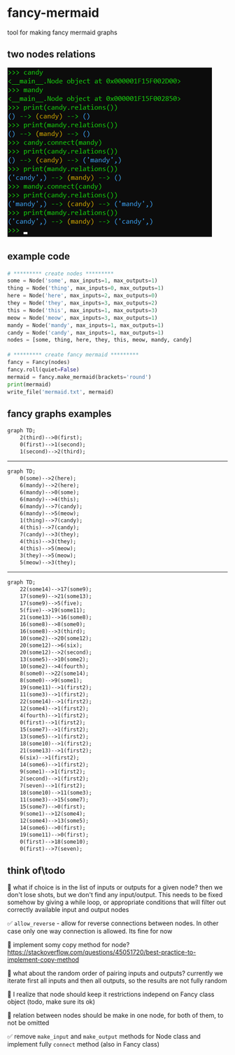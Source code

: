 # fancy-mermaid
tool for making fancy mermaid graphs


## two nodes relations

![image](candy_and_mandy.png)

## example code

```python
# ********* create nodes *********
some = Node('some', max_inputs=1, max_outputs=1)
thing = Node('thing', max_inputs=0, max_outputs=1)
here = Node('here', max_inputs=2, max_outputs=0)
they = Node('they', max_inputs=3, max_outputs=2)
this = Node('this', max_inputs=1, max_outputs=3)
meow = Node('meow', max_inputs=3, max_outputs=1)
mandy = Node('mandy', max_inputs=1, max_outputs=1)
candy = Node('candy', max_inputs=1, max_outputs=1)
nodes = [some, thing, here, they, this, meow, mandy, candy]

# ********* create fancy mermaid *********
fancy = Fancy(nodes)
fancy.roll(quiet=False)
mermaid = fancy.make_mermaid(brackets='round')
print(mermaid)
write_file('mermaid.txt', mermaid)
```


## fancy graphs examples

```mermaid
graph TD;
    2(third)-->0(first);
    0(first)-->1(second);
    1(second)-->2(third);
```

---

```mermaid
graph TD;
    0(some)-->2(here);
    6(mandy)-->2(here);
    6(mandy)-->0(some);
    6(mandy)-->4(this);
    6(mandy)-->7(candy);
    6(mandy)-->5(meow);
    1(thing)-->7(candy);
    4(this)-->7(candy);
    7(candy)-->3(they);
    4(this)-->3(they);
    4(this)-->5(meow);
    3(they)-->5(meow);
    5(meow)-->3(they);
```

---

```mermaid
graph TD;
    22(some14)-->17(some9);
    17(some9)-->21(some13);
    17(some9)-->5(five);
    5(five)-->19(some11);
    21(some13)-->16(some8);
    16(some8)-->8(some0);
    16(some8)-->3(third);
    10(some2)-->20(some12);
    20(some12)-->6(six);
    20(some12)-->2(second);
    13(some5)-->10(some2);
    10(some2)-->4(fourth);
    8(some0)-->22(some14);
    8(some0)-->9(some1);
    19(some11)-->1(first2);
    11(some3)-->1(first2);
    22(some14)-->1(first2);
    12(some4)-->1(first2);
    4(fourth)-->1(first2);
    0(first)-->1(first2);
    15(some7)-->1(first2);
    13(some5)-->1(first2);
    18(some10)-->1(first2);
    21(some13)-->1(first2);
    6(six)-->1(first2);
    14(some6)-->1(first2);
    9(some1)-->1(first2);
    2(second)-->1(first2);
    7(seven)-->1(first2);
    18(some10)-->11(some3);
    11(some3)-->15(some7);
    15(some7)-->0(first);
    9(some1)-->12(some4);
    12(some4)-->13(some5);
    14(some6)-->0(first);
    19(some11)-->0(first);
    0(first)-->18(some10);
    0(first)-->7(seven);
```

## think of\todo

:black_square_button: what if choice is in the list of inputs or outputs for a given node? then we don't lose shots, but we don't find any input/output. This needs to be fixed somehow by giving a while loop, or appropriate conditions that will filter out correctly available input and output nodes

:white_check_mark:  `allow_reverse` - allow for reverse connections between nodes. In other case only one way connection is allowed. Its fine for now
    
:black_square_button: implement somy copy method for node? https://stackoverflow.com/questions/45051720/best-practice-to-implement-copy-method
        
:black_square_button: what about the random order of pairing inputs and outputs? currently we iterate first all inputs and then all outputs, so the results are not fully random
    
:black_square_button: I realize that node should keep it restrictions independ on Fancy class object (todo, make sure its ok)
    
:black_square_button: relation between nodes should be make in one node, for both of them, to not be omitted
    
:white_check_mark: remove `make_input` and `make_output` methods for Node class and implement fully `connect` method (also in Fancy class)
 
